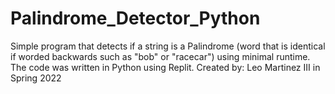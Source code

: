 # Palindrome_Detector_Python
Simple program that detects if a string is a Palindrome (word that is identical if worded backwards such as "bob" or "racecar") using minimal runtime.
The code was written in Python using Replit.
Created by: Leo Martinez III in Spring 2022
